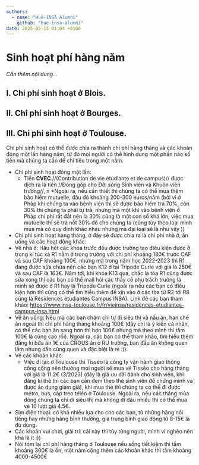 ```yaml
---
authors:
  - name: "Hué-INSA Alumni"
    github: "hue-insa-alumni"
date: 2025-05-15 01:04 +0100
---
```


# Sinh hoạt phí hàng năm

_Cần thêm nội dung..._

## I. Chi phí sinh hoạt ở Blois.

## II. Chi phí sinh hoạt ở Bourges.

## III. Chi phí sinh hoạt ở Toulouse.

Chí phí sinh hoạt có thể được chia ra thành chi phí hàng tháng và các khoản đóng một lần hàng năm, từ đó mọi người có thể hình dung một phần nào số tiền mà chúng ta cần để chi tiêu trong một năm.

- Chi phí sinh hoạt đóng một lần:
  - Tiền **CVEC** //(Contribution de vie étudiante et de campus)// được dịch ra là tiền //Đóng góp cho Đời sống Sinh viên và Khuôn viên trường//, n
    \*Ngoài ra, nếu cần thiết thì chúng ta có thể mua thêm bảo hiểm mutuelle, đâu đó khoảng 200-300 euros/năm (bởi vì ở Pháp khi chúng ta vào bệnh viện thì sẽ được bảo hiểm trả 70%, còn 30% thì chúng ta phải tự trả, nhưng mà một khi vào bệnh viện ở Pháp chi phí rất đắt nên là 30% cũng là một con số khá lớn, việc mua mutuelle thì sẽ trả nốt 30% đó cho chúng ta (cũng tùy theo loại mình mua mà có quy định khác nhau nhưng mà đại loại sẽ là như vậy ))
- Chi phí sinh hoạt hàng tháng, ở đây sẽ được chia ra là chi phí nhà ở, ăn uống và các hoạt động khác:
- Về nhà ở: Hầu hết các khóa trước đều được trường tạo điều kiện được ở trong kí túc xá R1 nằm ở trong trường với chi phí khoảng 180€ trước CAF và sau CAF khoảng 100€, nhưng mà trong năm học 2022-2023 thì R1 đang được sửa chữa nên các bạn K12 ở tại Tripode Curie với giá là 250€ và sau CAF là 163€. Năm tới, khi khóa K13 qua, chắc là tòa R1 cũng được sửa xong thì các bạn có thể mail hỏi các thầy cô phụ trách trường là mình sẽ được ở R1 hay là Tripode Curie (ngoài ra nếu các bạn có điều kiện hơn thì cũng có thể tìm hiểu thêm để xin vào ở các tòa từ R2 tới R8 cũng là Résidences étudiantes Campus INSA). Link để các bạn tham khảo: https://www.insa-toulouse.fr/fr/vieinsa/residences-etudiantes-campus-insa.html
- Về ăn uống: Nếu mà các bạn chăm chỉ tự đi siêu thị và nấu ăn, hạn chế ăn ngoài thì chi phí hàng tháng khoảng 100€ (đây chỉ là ý kiến cá nhân, có thể các bạn ăn sang hơn thì hơn 100€ nhưng mà theo mình thì tầm 100€ là cũng cao rồi). Ngoài ra, các bạn có thể tham khảo, tìm hiểu thêm đăng kí bữa ăn 1€ của CROUS ăn ở RU trường, ban đầu ăn không quen lắm nhưng dần cũng quen và đặc biệt là rẻ :)).
- Về các khoản khác:
  - Việc đi lại: ở Toulouse thì Tisséo là công ty vận hành giao thông công cộng nên thường mọi người sẽ mua vé Tisséo cho hàng tháng với giá là 11.2€ (3/2023) (đây là giá ưu đãi dành cho sinh viên, khi đăng kí thẻ thì các bạn cần đem theo thẻ sinh viên để chứng minh và được áo dụng giảm giá), khi mua thẻ thì chúng ta có thể đi được métro, bus, cáp treo téléo ở Toulouse. Ngoài ra, nếu các tháng mùa đông chúng ta chỉ đi siêu thị mà không đi đâu nhiều thì có thể mua vé 10 lượt giá 4.5€.
- Sim điện thoại: có khá nhiều lựa cho cho các bạn, từ những hãng nổi tiếng hay những hãng bình thường, giá trung bình giao động từ 8-15€ là đủ dùng.
- Các khoản vui chơi, giải trí: cái này thì tùy từng người, mình vì nghèo nên khá là ít :))
- Nói tóm lại chi phí hàng tháng ở Toulouse nếu sống tiết kiệm thì tầm khoảng 300€ là ổn, một năm cộng thêm các khoản khác thì tầm khoảng 4000-4500€
